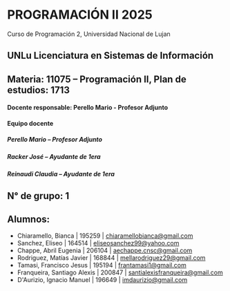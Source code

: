 # PROGRAMACIÓN II 2025
Curso de Programación 2, Universidad Nacional de Lujan
## UNLu Licenciatura en Sistemas de Información
## Materia: 11075 – Programación II, Plan de estudios: 1713
#### Docente responsable: Perello Mario - Profesor Adjunto
#### Equipo docente
##### Perello Mario – Profesor Adjunto
##### Racker José – Ayudante de 1era
##### Reinaudi Claudia – Ayudante de 1era
## N° de grupo: 1
## Alumnos:
* Chiaramello, Bianca | 195259 | chiaramellobianca@gmail.com
* Sanchez, Eliseo | 164514 | eliseosanchez99@yahoo.com
* Chappe, Abril Eugenia | 206104 | aechappe.cnsc@gmail.com
* Rodriguez, Matías Javier | 168844 | mellarodriguez29@gmail.com
* Tamasi, Francisco Jesus  | 195194 | frantamasi1@gmail.com
* Franqueira, Santiago Alexis | 200847 | santialexisfranqueira@gmail.com
* D'Aurizio, Ignacio Manuel | 196649 | imdaurizio@gmail.com
